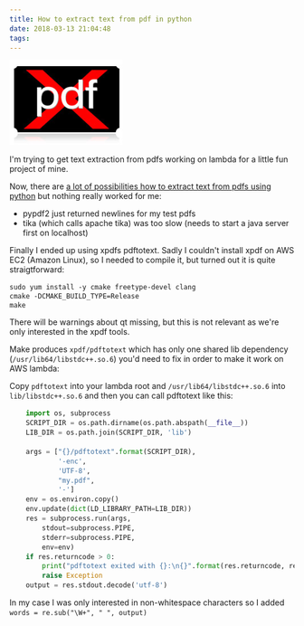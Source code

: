 ```yaml
---
title: How to extract text from pdf in python
date: 2018-03-13 21:04:48
tags:
---
```


![xpdf](/images/xpdf.jpg)

I'm trying to get text extraction from pdfs working on lambda for a little fun project of mine.

Now, there are [a lot of possibilities how to extract text from pdfs using python](https://stackoverflow.com/questions/34837707/extracting-text-from-a-pdf-file-using-python) but nothing really worked for me:

- pypdf2 just returned newlines for my test pdfs
- tika (which calls apache tika) was too slow (needs to start a java server first on localhost)

Finally I ended up using xpdfs pdftotext. Sadly I couldn't install xpdf on AWS EC2 (Amazon Linux), so I needed to compile it, but turned out it is quite straigtforward:

<!-- more -->

```
sudo yum install -y cmake freetype-devel clang
cmake -DCMAKE_BUILD_TYPE=Release
make
```

There will be warnings about qt missing, but this is not relevant as we're only interested in the xpdf tools.

Make produces `xpdf/pdftotext` which has only one shared lib dependency (`/usr/lib64/libstdc++.so.6`) you'd need to fix in order to make it work on AWS lambda:

Copy `pdftotext` into your lambda root and `/usr/lib64/libstdc++.so.6` into `lib/libstdc++.so.6` and then you can call pdftotext like this:

```python
	import os, subprocess
	SCRIPT_DIR = os.path.dirname(os.path.abspath(__file__))
	LIB_DIR = os.path.join(SCRIPT_DIR, 'lib')

    args = ["{}/pdftotext".format(SCRIPT_DIR), 
            '-enc',
            'UTF-8',
            "my.pdf",
            '-']
    env = os.environ.copy()
    env.update(dict(LD_LIBRARY_PATH=LIB_DIR))
    res = subprocess.run(args, 
        stdout=subprocess.PIPE,
        stderr=subprocess.PIPE,
        env=env)
    if res.returncode > 0:
        print("pdftotext exited with {}:\n{}".format(res.returncode, res.stderr))
        raise Exception
	output = res.stdout.decode('utf-8')
```

In my case I was only interested in non-whitespace characters so I added `words = re.sub("\W+", " ", output)`